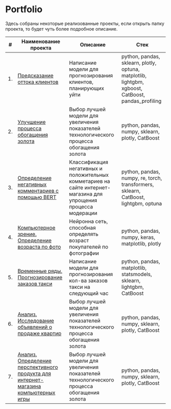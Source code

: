 # Portfolio

Здесь собраны некоторые реализованные проекты, если открыть папку проекта, то будет чуть более подробное описание.

| #    | Наименование проекта                | Описание                                                     | Стек                                                         |
| ---- | ------------------------------------------------------------ | ------------------------------------------------------------ | ------------------------------------------------------------ |
| 1.   | [Предсказание оттока клиентов](https://github.com/HunkyCat/Portfolio/tree/main/1.%20Predict%20Customer%20Churn) | Написание модели для прогнозирования клиентов, планирующих уйти | python, pandas, sklearn, plotly, optuna, matplotlib, lightgbm, xgboost, CatBoost, pandas_profiling       |
| 2.   | [Улучшение процесса обогащения золота](https://github.com/HunkyCat/Portfolio/tree/main/5.%20Gold%20Recovery) | Выбор лучшей модели для увеличения <br/>показателей технологического процесса <br/>обогащения золота | python, pandas, numpy, sklearn, plotly, CatBoost       |
| 3.   | [Определение негативных комментариев с помощью BERT](https://github.com/HunkyCat/Portfolio/tree/main/2.%20Toxic%20Comments%20Classification%20with%20BERT) | Классификация негативных и положительных комметариев на сайте интернет-магазина для упрощения процесса модерации | python, pandas, numpy, re, torch, transformers, sklearn, CatBoost, lightgbm, optuna |
| 4.   | [Компьютерное зрение. Определение возраста по фото]() | Нейронна сеть, способная определять возраст покупателей по фотографии             | python, pandas, numpy, keras, matplotlib, plotly |                                                   |
| 5.   | [Временные ряды. Прогнозирование заказов такси](https://github.com/aq2003/Portfolio/tree/main/Gold%20Recovery) | Написание модели для прогнозирования <br/> кол-ва заказов такси на следующий час | python, pandas, matplotlib, statsmodels, sklearn, lightgbm, CatBoost       |
| 6.   | [Анализ. Исследование объявлений о продаже квартир](link) | Выбор лучшей модели для увеличения <br/>показателей технологического процесса <br/>обогащения золота | python, pandas, numpy, sklearn, plotly, CatBoost       |
| 7.   | [Анализ. Определение перспективного продукта для интернет-магазина компьютерных игры](link) | Выбор лучшей модели для увеличения <br/>показателей технологического процесса <br/>обогащения золота | python, pandas, numpy, sklearn, plotly, CatBoost       |
